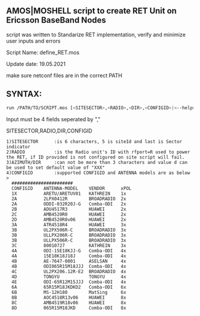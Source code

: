 ## AMOS|MOSHELL script to create RET Unit on Ericsson BaseBand Nodes

script was written to Standarize RET implementation, verify and minimize user inputs and errors

Script Name: define_RET.mos

Update date: 19.05.2021

make sure netconf files are in the correct PATH

## SYNTAX:
```bash
run /PATH/TO/SCRIPT.mos [<SITESECTOR>,<RADIO>,<DIR>,<CONFIGID>|<--help>]
```
Input must be 4 fields seperated by ","

SITESECTOR,RADIO,DIR,CONFIGID

    1)SITESECTOR      :is 6 characters, 5 is siteId and last is Sector indicator
    2)RADIO           :is the Radio unit's ID with rfport=R used to power the RET, if ID provided is not configured on site script will fail.
    3)AZIMUTH/DIR     :can not be more than 3 characters and value d can be used to set default value of "XXX"
    4)CONFIGID        :supported CONFIGID and ANTENNA models are as below >
      #######################
      CONFIGID    ANTENNA-MODEL    VENDOR      xPOL
      1X          ARETU/ARETUV01   KATHREIN    1x
      2A          2LPX0412R        BROADRADIO  2x
      2A          ODDI-032R20J-G   Comba-ODI   2x
      2B          ADU4517R3        HUAWEI      2x
      2C          AMB4520R0        HUAWEI      2x
      2D          AMB4520R8v06     HUAWEI      2x
      3A          ATR4518R4        HUAWEI      3x
      3B          UL2PX506R-C      BROADRADIO  3x
      3B          ULLPX206R-C      BROADRADIO  3x
      3B          ULLPX506R-C      BROADRADIO  3x
      3C          80010727         KATHREIN    3x
      4A          ODI-15E18KJJ-G   Comba-ODI   4x
      4A          15E18K18J18J     Comba-ODI   4x
      4B          AE-7647-0001     ASELSAN     4x
      4B          ODI065R15M18JJJ  Comba-ODI   4x
      4C          UL2PX206.12R-E2  BROADRADIO  4x
      4D          TONGYU           TONGYU      4x
      4E          ODI-65R12M15JJJ  Comba-ODI   4x
      6A          65R15M18JKDKD2   Comba-ODI   6x
      6B          MS-12H180        MatSing     6x
      8B          AOC4518R13v06    HUAWEI      8x
      8C          AMB4519R18v06    HUAWEI      8x
      8D          065R15M18JKD     Comba-ODI   8x
